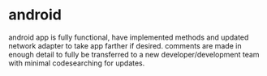 # android
android
app is fully functional, have implemented methods and updated network adapter to take app farther if desired. comments are made in enough detail to fully be transferred to a new developer/development team with minimal codesearching for updates.
